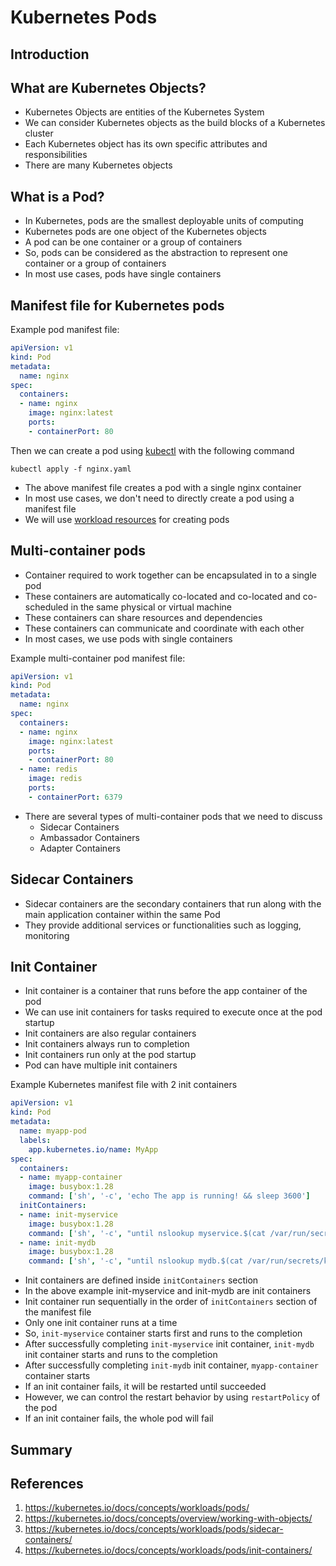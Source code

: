 # Kubernetes Pods

## Introduction

## What are Kubernetes Objects?

- Kubernetes Objects are entities of the Kubernetes System
- We can consider Kubernetes objects as the build blocks of a Kubernetes cluster
- Each Kubernetes object has its own specific attributes and responsibilities
- There are many Kubernetes objects

## What is a Pod?

- In Kubernetes, pods are the smallest deployable units of computing
- Kubernetes pods are one object of the Kubernetes objects
- A pod can be one container or a group of containers
- So, pods can be considered as the abstraction to represent one container or a group of containers
- In most use cases, pods have single containers

## Manifest file for Kubernetes pods

Example pod manifest file:
```yaml
apiVersion: v1
kind: Pod
metadata:
  name: nginx
spec:
  containers:
  - name: nginx
    image: nginx:latest
    ports:
    - containerPort: 80
```

Then we can create a pod using [kubectl](https://kubernetes.io/docs/reference/kubectl) with the following command
```shell
kubectl apply -f nginx.yaml
```

- The above manifest file creates a pod with a single nginx container
- In most use cases, we don't need to directly create a pod using a manifest file
- We will use [workload resources](https://kubernetes.io/docs/concepts/workloads) for creating pods

## Multi-container pods

- Container required to work together can be encapsulated in to a single pod
- These containers are automatically co-located and co-located and co-scheduled in the same physical or virtual machine
- These containers can share resources and dependencies
- These containers can communicate and coordinate with each other
- In most cases, we use pods with single containers

Example multi-container pod manifest file:
```yaml
apiVersion: v1
kind: Pod
metadata:
  name: nginx
spec:
  containers:
  - name: nginx
    image: nginx:latest
    ports:
    - containerPort: 80
  - name: redis
    image: redis
    ports:
    - containerPort: 6379
```
- There are several types of multi-container pods that we need to discuss
  - Sidecar Containers
  - Ambassador Containers
  - Adapter Containers

## Sidecar Containers

- Sidecar containers are the secondary containers that run along with the main application container within the same Pod
- They provide additional services or functionalities such as logging, monitoring

## Init Container

- Init container is a container that runs before the app container of the pod
- We can use init containers for tasks required to execute once at the pod startup
- Init containers are also regular containers
- Init containers always run to completion
- Init containers run only at the pod startup
- Pod can have multiple init containers

Example Kubernetes manifest file with 2 init containers
```yaml
apiVersion: v1
kind: Pod
metadata:
  name: myapp-pod
  labels:
    app.kubernetes.io/name: MyApp
spec:
  containers:
  - name: myapp-container
    image: busybox:1.28
    command: ['sh', '-c', 'echo The app is running! && sleep 3600']
  initContainers:
  - name: init-myservice
    image: busybox:1.28
    command: ['sh', '-c', "until nslookup myservice.$(cat /var/run/secrets/kubernetes.io/serviceaccount/namespace).svc.cluster.local; do echo waiting for myservice; sleep 2; done"]
  - name: init-mydb
    image: busybox:1.28
    command: ['sh', '-c', "until nslookup mydb.$(cat /var/run/secrets/kubernetes.io/serviceaccount/namespace).svc.cluster.local; do echo waiting for mydb; sleep 2; done"]
```

- Init containers are defined inside `initContainers` section
- In the above example init-myservice and init-mydb are init containers
- Init container run sequentially in the order of `initContainers` section of the manifest file
- Only one init container runs at a time
- So, `init-myservice` container starts first and runs to the completion
- After successfully completing `init-myservice` init container, `init-mydb` init container starts and runs to the completion
- After successfully completing `init-mydb` init container, `myapp-container` container starts
- If an init container fails, it will be restarted until succeeded
- However, we can control the restart behavior by using `restartPolicy` of the pod
- If an init container fails, the whole pod will fail

## Summary

## References

1. https://kubernetes.io/docs/concepts/workloads/pods/
2. https://kubernetes.io/docs/concepts/overview/working-with-objects/
3. https://kubernetes.io/docs/concepts/workloads/pods/sidecar-containers/
4. https://kubernetes.io/docs/concepts/workloads/pods/init-containers/
